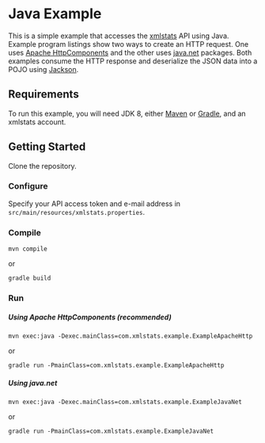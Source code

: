 Java Example
============

This is a simple example that accesses the
[xmlstats](https://erikberg.com/api) API using Java. Example program listings
show two ways to create an HTTP request. One uses [Apache
HttpComponents](https://hc.apache.org/) and the other uses
[java.net](https://docs.oracle.com/javase/8/docs/api/java/net/package-summary.html)
packages. Both examples consume the HTTP response and deserialize the JSON data
into a POJO using [Jackson](https://github.com/FasterXML/jackson).

Requirements
------------
To run this example, you will need JDK 8, either [Maven](https://maven.apache.org/)
or [Gradle](https://gradle.org/), and an xmlstats account.

Getting Started
---------------
Clone the repository.

### Configure
Specify your API access token and e-mail address in
`src/main/resources/xmlstats.properties`.

### Compile
```
mvn compile
```
or
```
gradle build
```

### Run
##### Using Apache HttpComponents (recommended)
```
mvn exec:java -Dexec.mainClass=com.xmlstats.example.ExampleApacheHttp
```
or
```
gradle run -PmainClass=com.xmlstats.example.ExampleApacheHttp
```

##### Using java.net
```
mvn exec:java -Dexec.mainClass=com.xmlstats.example.ExampleJavaNet
```
or
```
gradle run -PmainClass=com.xmlstats.example.ExampleJavaNet
```
